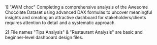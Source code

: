1] "AWM choc" Completing a comprehensive analysis of the Awesome Chocolate Dataset using advanced DAX formulas to uncover meaningful insights and creating an attractive dashboard for stakeholders/clients requires
attention to detail and a systematic approach.

2] File names "Tips Analysis" & "Restaurant Analysis" are basic and beginner-level dashboard design files.

